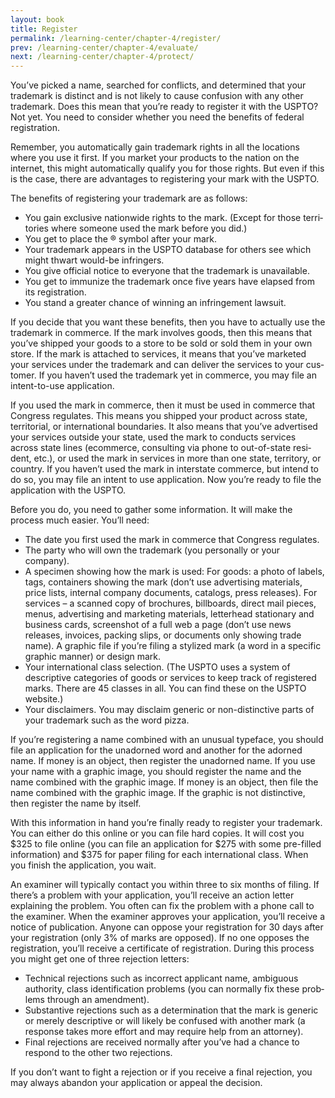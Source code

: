 ```yaml
---
layout: book
title: Register
permalink: /learning-center/chapter-4/register/
prev: /learning-center/chapter-4/evaluate/
next: /learning-center/chapter-4/protect/
---
```


You’ve picked a name, searched for con­flicts, and deter­mined that your trade­mark is dis­tinct and is not likely to cause con­fu­sion with any other trademark. Does this mean that you’re ready to reg­is­ter it with the USPTO? Not yet. You need to con­sider whether you need the ben­e­fits of fed­eral registration.

Remem­ber, you auto­mat­i­cally gain trade­mark rights in all the loca­tions where you use it first. If you mar­ket your prod­ucts to the nation on the internet, this might auto­mat­i­cally qual­ify you for those rights. But even if this is the case, there are advan­tages to reg­is­ter­ing your mark with the USPTO.

The ben­e­fits of reg­is­ter­ing your trade­mark are as follows:

<ul><li>You gain exclu­sive nation­wide rights to the mark. (Except for those ter­ri­to­ries where some­one used the mark before you did.)</li>
<li>You get to place the ® sym­bol after your mark.</li>
<li>Your trade­mark appears in the USPTO data­base for oth­ers see which might thwart would-be infringers.</li>
<li>You give offi­cial notice to every­one that the trade­mark is unavailable.</li>
<li>You get to immu­nize the trade­mark once five years have elapsed from its registration.</li>
<li>You stand a greater chance of win­ning an infringe­ment lawsuit.</li></ul>

If you decide that you want these ben­e­fits, then you have to actu­ally use the trade­mark in com­merce. If the mark involves goods, then this means that you’ve shipped your goods to a store to be sold or sold them in your own store. If the mark is attached to ser­vices, it means that you’ve mar­keted your ser­vices under the trade­mark and can deliver the ser­vices to your cus­tomer. If you haven’t used the trade­mark yet in com­merce, you may file an intent-to-use application.

If you used the mark in com­merce, then it must be used in com­merce that Con­gress reg­u­lates. This means you shipped your prod­uct across state, territorial, or inter­na­tional bound­aries. It also means that you’ve adver­tised your ser­vices out­side your state, used the mark to con­ducts ser­vices across state lines (ecom­merce, con­sult­ing via phone to out-of-state res­i­dent, etc.), or used the mark in ser­vices in more than one state, ter­ri­tory, or coun­try. If you haven’t used the mark in inter­state com­merce, but intend to do so, you may file an intent to use appli­ca­tion. Now you’re ready to file the appli­ca­tion with the USPTO.

Before you do, you need to gather some infor­ma­tion. It will make the process much eas­ier. You’ll need:

<ul><li>The date you first used the mark in com­merce that Con­gress regulates.</li>
<li>The party who will own the trade­mark (you per­son­ally or your company).</li>
<li>A spec­i­men show­ing how the mark is used: For goods: a photo of labels, tags, con­tain­ers show­ing the mark (don’t use adver­tis­ing mate­ri­als, price lists, inter­nal com­pany doc­u­ments, cat­a­logs, press releases). For ser­vices – a scanned copy of brochures, bill­boards, direct mail pieces, menus, advertis­ing and mar­ket­ing mate­ri­als, let­ter­head sta­tion­ary and busi­ness cards, screen­shot of a full web a page (don’t use news releases, invoices, pack­ing slips, or doc­u­ments only show­ing trade name). A graphic file if you’re fil­ing a styl­ized mark (a word in a spe­cific graphic man­ner) or design mark.</li>
<li>Your inter­na­tional class selec­tion. (The USPTO uses a sys­tem of descrip­tive cat­e­gories of goods or ser­vices to keep track of reg­is­tered marks. There are 45 classes in all. You can find these on the USPTO website.)</li>
<li>Your dis­claimers. You may dis­claim generic or non-distinctive parts of your trade­mark such as the word pizza.</li></ul>

If you’re reg­is­ter­ing a name com­bined with an unusual type­face, you should file an appli­ca­tion for the unadorned word and another for the adorned name. If money is an object, then reg­is­ter the unadorned name. If you use your name with a graphic image, you should reg­is­ter the name and the name com­bined with the graphic image. If money is an object, then file the name com­bined with the graphic image. If the graphic is not dis­tinc­tive, then reg­is­ter the name by itself.

With this infor­ma­tion in hand you’re finally ready to reg­is­ter your trade­mark. You can either do this online or you can file hard copies. It will cost you $325 to file online (you can file an appli­ca­tion for $275 with some pre-filled infor­ma­tion) and $375 for paper fil­ing for each inter­na­tional class. When you fin­ish the appli­ca­tion, you wait.

An exam­iner will typ­i­cally con­tact you within three to six months of fil­ing. If there’s a prob­lem with your appli­ca­tion, you’ll receive an action let­ter explain­ing the prob­lem. You often can fix the prob­lem with a phone call to the exam­iner. When the exam­iner approves your appli­ca­tion, you’ll receive a notice of pub­li­ca­tion. Any­one can oppose your reg­is­tra­tion for 30 days after your reg­is­tra­tion (only 3% of marks are opposed). If no one opposes the reg­is­tra­tion, you’ll receive a cer­tifi­cate of reg­is­tra­tion. Dur­ing this process you might get one of three rejec­tion letters:

<ul><li>Tech­ni­cal rejec­tions such as incor­rect appli­cant name, ambigu­ous author­ity, class iden­ti­fi­ca­tion prob­lems (you can nor­mally fix these prob­lems through an amendment).</li>
<li>Sub­stan­tive rejec­tions such as a deter­mi­na­tion that the mark is generic or merely descrip­tive or will likely be con­fused with another mark (a response takes more effort and may require help from an attorney).</li>
<li>Final rejec­tions are received nor­mally after you’ve had a chance to respond to the other two rejections.</li></ul>

If you don’t want to fight a rejec­tion or if you receive a final rejec­tion, you may always aban­don your appli­ca­tion or appeal the decision.